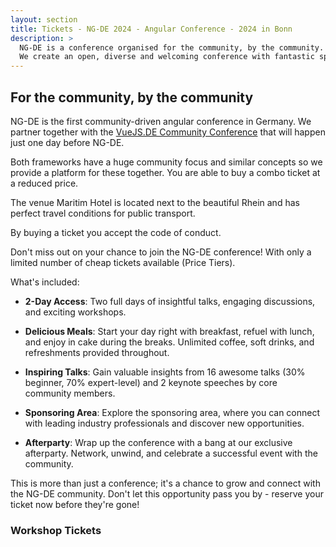 ```yaml
---
layout: section
title: Tickets - NG-DE 2024 - Angular Conference - 2024 in Bonn
description: >
  NG-DE is a conference organised for the community, by the community.
  We create an open, diverse and welcoming conference with fantastic speakers and a warm and friendly environment.
---
```


## For the community, by the community

NG-DE is the first community-driven angular conference in Germany. We partner together with the [VueJS.DE Community Conference](https://conf.vuejs.de) that will happen just one day before NG-DE.

Both frameworks have a huge community focus and similar concepts so we provide a platform for these together. You are able to buy a combo ticket at a reduced price.

The venue Maritim Hotel is located next to the beautiful Rhein and has perfect travel conditions for public transport.

By buying a ticket you accept the code of conduct.

Don't miss out on your chance to join the NG-DE conference! With only a limited number of cheap tickets available (Price Tiers).

What's included:

- **2-Day Access**: Two full days of insightful talks, engaging discussions, and exciting workshops.

- **Delicious Meals**: Start your day right with breakfast, refuel with lunch, and enjoy in cake during the breaks. Unlimited coffee, soft drinks, and refreshments provided throughout.

- **Inspiring Talks**: Gain valuable insights from 16 awesome talks (30% beginner, 70% expert-level) and 2 keynote speeches by core community members.

- **Sponsoring Area**: Explore the sponsoring area, where you can connect with leading industry professionals and discover new opportunities.

- **Afterparty**: Wrap up the conference with a bang at our exclusive afterparty. Network, unwind, and celebrate a successful event with the community.

This is more than just a conference; it's a chance to grow and connect with the NG-DE community. Don't let this opportunity pass you by - reserve your ticket now before they're gone!

<tito-widget event="ng-de/ng-de-conf-2024" releases="ng-de-2-day-price-tier-1-copy,ng-de-2-day-price-tier-2-copy,ng-de-2-days,qcdbj5oyqpo" save-metadata-parameters="utm_*"></tito-widget>

### Workshop Tickets

<tito-widget event="ng-de/ng-de-conf-2024" releases="angular-architecture-workshop-nx-micro-frontends-and-signal-store,high-speed-angular-apps-on-any-device,pragmatic-angular-testing,mastering-ngrx-signalstore-from-fundamentals-to-advanced-techniques,making-angular-apps-smarter-with-generative-ai-local-and-offline-capable" save-metadata-parameters="utm_*"></tito-widget>

<script>
  const url = new URL(location.href)
  const searchParams = new URLSearchParams(url.searchParams);

  if (searchParams.has("voucher")) {
    const widgets = document.querySelectorAll('tito-widget');
    for(const widget of widgets){
      widget.setAttribute("discount-code", searchParams.get("voucher"))
    }
  }
</script>

